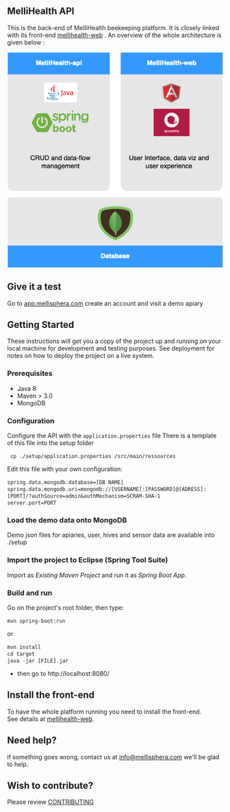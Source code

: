 ## MelliHealth API

This is the back-end of MelliHealth beekeeping platform. 
It is closely linked with its front-end [mellihealth-web](https://github.com/mellisphera/mellihealth-web) .
An overview of the whole architecture is given below :

![](img/mellihealth_scheme.png)


## Give it a test
Go to [app.mellisphera.com](https://app.mellisphera.com)
create an account and visit a demo apiary


## Getting Started

These instructions will get you a copy of the project up and running on your local machine for development and testing purposes. See deployment for notes on how to deploy the project on a live system.

### Prerequisites

- Java 8
- Maven > 3.0
- MongoDB


### Configuration
Configure the API with the `application.properties` file 
There is a template of this file into the setup folder
   ```
    cp ./setup/application.properties /src/main/ressources
   ```
Edit this file with your own configuration:
```
spring.data.mongodb.database=[DB NAME]
spring.data.mongodb.uri=mongodb://[USERNAME]:[PASSWORD]@[ADRESS]:[PORT]/?authSource=admin&authMechanism=SCRAM-SHA-1
server.port=PORT
```
### Load the demo data onto MongoDB
Demo json files for apiaries, user, hives and sensor data  are available into ./setup

### Import the project to Eclipse (Spring Tool Suite)
Import as *Existing Maven Project* and run it as *Spring Boot App*.

### Build and run
Go on the project's root folder, then type:

    mvn spring-boot:run

or

    mvn install
    cd target
    java -jar [FILE].jar

- then go to http://localhost:8080/

## Install the front-end
To have the whole platform running you need to install the front-end.\
See details at [mellihealth-web](https://github.com/mellisphera/mellihealth-web).

## Need help?
if something goes wrong, contact us at info@mellisphera.com we'll be glad to help.

## Wish to contribute?
Please review [CONTRIBUTING](https://github.com/mellisphera/mellihealth-web/blob/master/CONTRIBUTING.md) 
